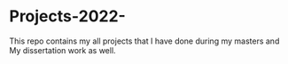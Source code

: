 # Projects-2022-
This repo contains my all projects that I have done during my masters and My dissertation work as well.
